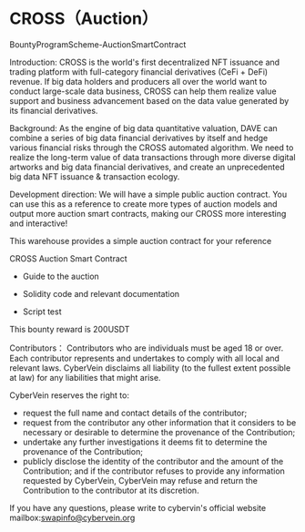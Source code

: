# CROSS（Auction）
BountyProgramScheme-AuctionSmartContract


Introduction: CROSS is the world's first decentralized NFT issuance and trading platform with full-category financial derivatives (CeFi + DeFi) revenue. If big data holders and producers all over the world want to conduct large-scale data business, CROSS can help them realize value support and business advancement based on the data value generated by its financial derivatives.




Background: As the engine of big data quantitative valuation, DAVE can combine a series of big data financial derivatives by itself and hedge various financial risks through the CROSS automated algorithm. We need to realize the long-term value of data transactions through more diverse digital artworks and big data financial derivatives, and create an unprecedented big data NFT issuance & transaction ecology.



Development direction: We will have a simple public auction contract. You can use this as a reference to create more types of auction models and output more auction smart contracts, making our CROSS more interesting and interactive!


This warehouse provides a simple auction contract for your reference



CROSS Auction Smart Contract  
- Guide to the auction

- Solidity code and relevant documentation

- Script test

This bounty reward is 200USDT



Contributors：
Contributors who are individuals must be aged 18 or over. Each contributor represents and undertakes to comply with all local and relevant laws. CyberVein disclaims all liability (to the fullest extent possible at law) for any liabilities that might arise.



CyberVein reserves the right to:
- request the full name and contact details of the contributor;
- request from the contributor any other information that it considers to be necessary or desirable to determine the provenance of the Contribution;
- undertake any further investigations it deems fit to determine the provenance of the Contribution;
- publicly disclose the identity of the contributor and the amount of the Contribution; and if the contributor refuses to provide any information requested by CyberVein, CyberVein may refuse and return the Contribution to the contributor at its discretion.




If you have any questions, please write to cybervin's official website
mailbox:swapinfo@cybervein.org
